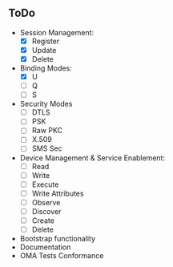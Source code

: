 ## ToDo

- Session Management:
    - [x] Register
    - [x] Update
    - [x] Delete
- Binding Modes: 
    - [x] U
    - [ ] Q
    - [ ] S
- Security Modes
    - [ ] DTLS
    - [ ] PSK
    - [ ] Raw PKC
    - [ ] X.509
    - [ ] SMS Sec
- Device Management & Service Enablement:
    - [ ] Read
    - [ ] Write
    - [ ] Execute
    - [ ] Write Attributes
    - [ ] Observe
    - [ ] Discover
    - [ ] Create
    - [ ] Delete
- Bootstrap functionality
- Documentation
- OMA Tests Conformance
